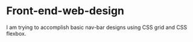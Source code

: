 # Front-end-web-design
I am trying to accomplish basic nav-bar designs using CSS grid and CSS flexbox.
